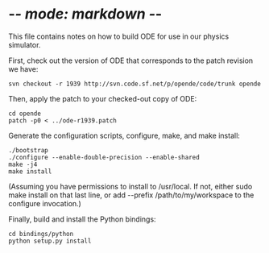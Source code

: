# -*- mode: markdown -*-

This file contains notes on how to build ODE for use in our physics simulator.

First, check out the version of ODE that corresponds to the patch revision we
have:

    svn checkout -r 1939 http://svn.code.sf.net/p/opende/code/trunk opende

Then, apply the patch to your checked-out copy of ODE:

    cd opende
    patch -p0 < ../ode-r1939.patch

Generate the configuration scripts, configure, make, and make install:

    ./bootstrap
    ./configure --enable-double-precision --enable-shared
    make -j4
    make install

(Assuming you have permissions to install to /usr/local. If not, either sudo
make install on that last line, or add --prefix /path/to/my/workspace to the
configure invocation.)

Finally, build and install the Python bindings:

    cd bindings/python
    python setup.py install

